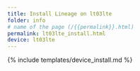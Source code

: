 ```yaml
---
title: Install Lineage on lt03lte
folder: info
# name of the page (/{{permalink}}.html)
permalink: lt03lte_install.html
device: lt03lte
---
```

{% include templates/device_install.md %}

